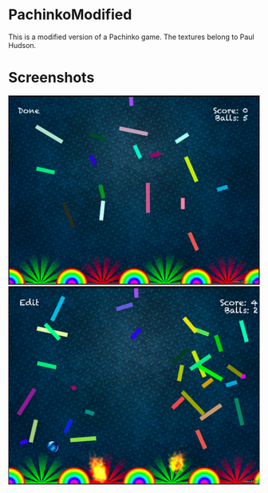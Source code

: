 # PachinkoModified
This is a modified version of a Pachinko game. The textures belong to Paul Hudson.

# Screenshots

![](images/editMode.png) 
![](images/play.png)
